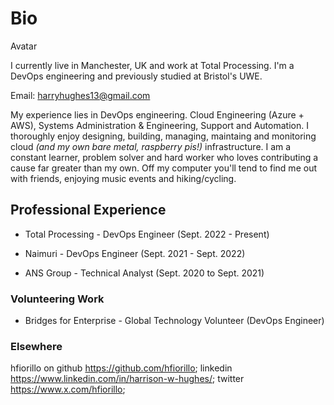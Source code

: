 # Bio

Avatar

I currently live in Manchester, UK and work at Total Processing. I'm a DevOps engineering and previously studied at Bristol's UWE.

Email: harryhughes13@gmail.com

My experience lies in DevOps engineering. Cloud Engineering (Azure + AWS), Systems Administration & Engineering, Support and Automation. I thoroughly enjoy designing, building, managing, maintaing and monitoring cloud _(and my own bare metal, raspberry pis!)_ infrastructure. I am a constant learner, problem solver and hard worker who loves contributing a cause far greater than my own. Off my computer you'll tend to find me out with friends, enjoying music events and hiking/cycling.

## Professional Experience

- Total Processing - DevOps Engineer (Sept. 2022 - Present)

- Naimuri - DevOps Engineer (Sept. 2021 - Sept. 2022)

- ANS Group - Technical Analyst (Sept. 2020 to Sept. 2021)

### Volunteering Work

- Bridges for Enterprise - Global Technology Volunteer (DevOps Engineer)

### Elsewhere

hfiorillo on github https://github.com/hfiorillo;
linkedin https://www.linkedin.com/in/harrison-w-hughes/;
twitter https://www.x.com/hfiorillo;
